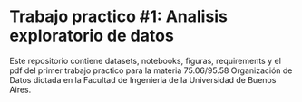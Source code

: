 # Trabajo practico #1: Analisis exploratorio de datos

Este repositorio contiene datasets, notebooks, figuras, requirements y el pdf del primer trabajo practico para la materia 75.06/95.58 Organización de Datos dictada en la Facultad de Ingenieria de la Universidad de Buenos Aires.
